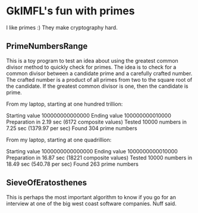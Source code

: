 # GkIMFL's fun with primes

I like primes :)  They make cryptography hard.

## PrimeNumbersRange

This is a toy program to test an idea about using the greatest common
divisor method to quickly check for primes.  The idea is to check for
a common divisor between a candidate prime and a carefully crafted
number.  The crafted number is a product of all primes from two to the
square root of the candidate.  If the greatest common divisor is one,
then the candidate is prime.

From my laptop, starting at one hundred trillion:

  Starting value 100000000000000
  Ending value 100000000010000
  Preparation in 2.19 sec (6172 composite values)
  Tested 10000 numbers in 7.25 sec (1379.97 per sec)
  Found 304 prime numbers

From my laptop, starting at one quadrillion:

  Starting value 1000000000000000
  Ending value 1000000000010000
  Preparation in 16.87 sec (18221 composite values)
  Tested 10000 numbers in 18.49 sec (540.78 per sec)
  Found 263 prime numbers

## SieveOfEratosthenes

This is perhaps the most important algorithm to know if you go for an
interview at one of the big west coast software companies.  Nuff said.

